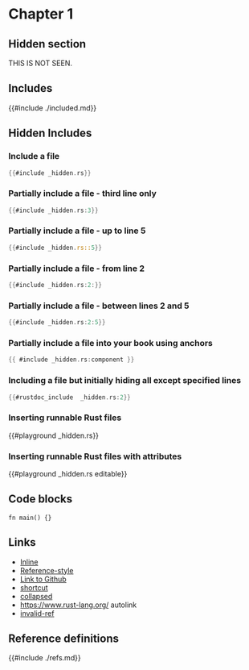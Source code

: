 # Chapter 1

## Hidden section

<div class="hidden">
THIS IS NOT SEEN.
</div>

## Includes

{{#include ./included.md}}

## Hidden Includes

### Include a file

```rust
{{#include _hidden.rs}}
```

### Partially include a file - third line only

```rust
{{#include _hidden.rs:3}}
```

### Partially include a file - up to line 5

```rust
{{#include _hidden.rs::5}}
```

### Partially include a file - from line 2

```rust
{{#include _hidden.rs:2:}}
```

### Partially include a file - between lines 2 and 5

```rust
{{#include _hidden.rs:2:5}}
```

### Partially include a file into your book using anchors

```rust
{{ #include _hidden.rs:component }}
```

### Including a file but initially hiding all except specified lines

```rust
{{#rustdoc_include  _hidden.rs:2}}
```

### Inserting runnable Rust files

{{#playground _hidden.rs}}

### Inserting runnable Rust files with attributes

{{#playground _hidden.rs editable}}

## Code blocks

```rust,ignore
fn main() {}
```

## Links

- [Inline]( https://www.rust-lang.org/what/cli )
- [Reference-style][ref]
- [Link to Github][github]
- [shortcut]
- [collapsed][]
- <https://www.rust-lang.org/> autolink
- [invalid-ref][invalid-ref]

## Reference definitions

[ref]: https://rust-cli.github.io/book/index.html
[github]: https://github.com/john-cd
[shortcut]: https://rust-cli.github.io/book/in-depth/human-communication.html
[collapsed]: https://rust-cli.github.io/book/in-depth/signals.html
[invalid-ref]: http:://a.com

{{#include ./refs.md}}
